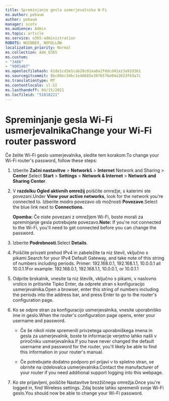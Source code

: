 ```yaml
---
title: Spreminjanje gesla usmerjevalnika W-Fi
ms.author: pebaum
author: pebaum
manager: scotv
ms.audience: Admin
ms.topic: article
ms.service: o365-administration
ROBOTS: NOINDEX, NOFOLLOW
localization_priority: Normal
ms.collection: Adm_O365
ms.custom:
- "3486"
- "9001467"
ms.openlocfilehash: 61de1cd3e1cab28c01aa0a2fddcd41a13a92d361
ms.sourcegitcommit: 8bc60ec34bc1e40685e3976576e04a2623f63a7c
ms.translationtype: MT
ms.contentlocale: sl-SI
ms.lasthandoff: 04/15/2021
ms.locfileid: "51818221"
---
```

# <a name="change-your-wi-fi-router-password"></a><span data-ttu-id="74cdf-102">Spreminjanje gesla Wi-Fi usmerjevalnika</span><span class="sxs-lookup"><span data-stu-id="74cdf-102">Change your Wi-Fi router password</span></span>

<span data-ttu-id="74cdf-103">Če želite Wi-Fi geslo usmerjevalnika, sledite tem korakom:</span><span class="sxs-lookup"><span data-stu-id="74cdf-103">To change your Wi-Fi router's password, follow these steps:</span></span>

1. <span data-ttu-id="74cdf-104">Izberite **Začni nastavitve**  >  **Network**&  >  **Internet** Network and Sharing  >  **Center**.</span><span class="sxs-lookup"><span data-stu-id="74cdf-104">Select **Start** > **Settings** > **Network & Internet** > **Network and Sharing Center**.</span></span>

2. <span data-ttu-id="74cdf-105">V **razdelku Ogled aktivnih omrežij** poiščite omrežje, s katerimi ste povezani.</span><span class="sxs-lookup"><span data-stu-id="74cdf-105">Under **View your active networks**, look for the network you're connected to.</span></span> <span data-ttu-id="74cdf-106">Izberite modro povezavo ob možnosti **Povezave**.</span><span class="sxs-lookup"><span data-stu-id="74cdf-106">Select the blue link next to **Connections**.</span></span><br>

   <span data-ttu-id="74cdf-107">**Opomba:** Če niste povezani z omrežjem Wi-Fi, boste morali za spreminjanje gesla potrebujete povezavo.</span><span class="sxs-lookup"><span data-stu-id="74cdf-107">**Note:** If you're not connected to the Wi-Fi, you'll need to get connected before you can change the password.</span></span>

3. <span data-ttu-id="74cdf-108">Izberite **Podrobnosti**.</span><span class="sxs-lookup"><span data-stu-id="74cdf-108">Select **Details**.</span></span>

4. <span data-ttu-id="74cdf-109">Poiščite privzeti prehod IPv4 in zabeležite ta niz števil, vključno s pikami.</span><span class="sxs-lookup"><span data-stu-id="74cdf-109">Search for your IPv4 Default Gateway, and take note of this string of numbers including periods.</span></span> <span data-ttu-id="74cdf-110">Primer: 192.168.0.1, 192.168.1.1, 10.0.0.1 ali 10.0.1.1</span><span class="sxs-lookup"><span data-stu-id="74cdf-110">For example: 192.168.0.1, 192.168.1.1, 10.0.0.1, or 10.0.1.1</span></span>

5. <span data-ttu-id="74cdf-111">Odprite brskalnik, vnesite ta niz številk, vključno s pikami, v naslovno vrstico in pritisnite Tipko Enter, da odprete stran s konfiguracijo usmerjevalnika.</span><span class="sxs-lookup"><span data-stu-id="74cdf-111">Open a browser, enter this string of numbers including the periods into the address bar, and press Enter to go to the router's configuration page.</span></span>

6. <span data-ttu-id="74cdf-112">Ko se odpre stran za konfiguracijo usmerjevalnika, vnesite uporabniško ime in geslo.</span><span class="sxs-lookup"><span data-stu-id="74cdf-112">When the router's configuration page opens, enter your username and password.</span></span><br>
   - <span data-ttu-id="74cdf-113">Če še nikoli niste spremenili privzetega uporabniškega imena in gesla za usmerjevalnik, boste te informacije verjetno lahko našli v priročniku usmerjevalnika.</span><span class="sxs-lookup"><span data-stu-id="74cdf-113">If you have never changed the default username and password for the router, you'll likely be able to find this information in your router's manual.</span></span>

   - <span data-ttu-id="74cdf-114">Če potrebujete dodatno podporo pri prijavi v to spletno stran, se obrnite na izdelovalca usmerjevalnika.</span><span class="sxs-lookup"><span data-stu-id="74cdf-114">Contact the manufacturer of your router if you need additional support logging into this webpage.</span></span>

7. <span data-ttu-id="74cdf-115">Ko ste prijavljeni, poiščite Nastavitve brezžičnega omrežja.</span><span class="sxs-lookup"><span data-stu-id="74cdf-115">Once you're logged in, find Wireless settings.</span></span> <span data-ttu-id="74cdf-116">Zdaj boste lahko spremenili svoje Wi-Fi geslo.</span><span class="sxs-lookup"><span data-stu-id="74cdf-116">You should now be able to change your Wi-Fi password.</span></span>
